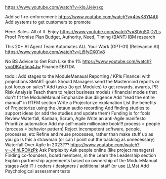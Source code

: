 https://www.youtube.com/watch?v=kloJJeiysxg


Add self-re-enforcement:
https://www.youtube.com/watch?v=4twK8Yl4iUI
Add systems to get customers to promote

Here. Sales. All of It. Enjoy
https://www.youtube.com/watch?v=StVqS0jD7Ls
    Proof Promise Plan
    Budget, Authority, Need, Timing (BANT) IBM research

This 20+ AI Agent Team Automates ALL Your Work (GPT-01) (Relevance AI)
    https://www.youtube.com/watch?v=Lj5fyDX01v8

No BS Advice to Get Rich Like the 1%
https://www.youtube.com/watch?v=oDK4g5na4Jw
Finance
    EBITDA


todo:: Add stages to the ModuleManaual
    Reporting / KPIs
        Finance! with projections
        SMART goals
        Should Managers send the Mastermind reports or just focus on sales?
        Add tasks (to get Modules) to get rewards, awards, PR
    Risk Analysis
        Teach them to reject business models / financial models that don't fit the ModuleManual
        Emphasize due diligence
            Add "read the entire manual" in RTFM section
            Write a Projectorize explanation 
                List the benefits of Projectorize using the Jetaun audio recording
            Add finding studies to support ideas (or add the studies and update them)
        Funding is for fools
    Review Waterfall, Kanban, Scrum, Agile
    Write an anti-Agile manifesto
        Prioritize automation 
            Add my self-made millionaire book!!!
            process > people (process = behavior pattern)
                Reject incompetent software, people, processes, etc
        Refine and reuse processes, rather than make stuff up as you go
            Is this a strawman (or can I point out the backlog as unnecessary)
        Waterfall Over Agile In 2023???
            https://www.youtube.com/watch?v=J4ihLROXzPk
    Ask Perplexity
    Ask people online (like project managers)
    Finding co-founders, board members, in the Learn the Leadership section
        Explain partnership agreements based on ownership of the ModuleManual stages
    Add IT / coders / designers / additional staff (or use LLMs)
    Add Psychological assessment tests

